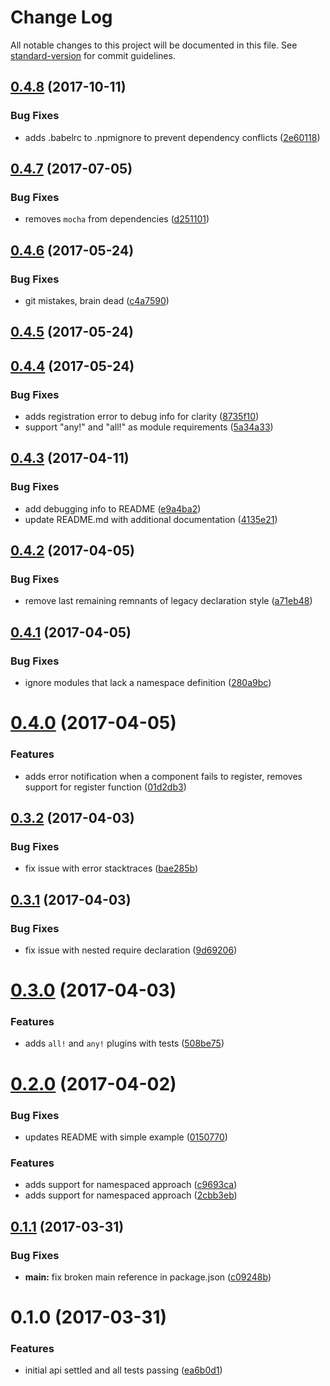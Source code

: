# Change Log

All notable changes to this project will be documented in this file. See [standard-version](https://github.com/conventional-changelog/standard-version) for commit guidelines.

<a name="0.4.8"></a>
## [0.4.8](https://github.com/cludden/app-container/compare/v0.4.7...v0.4.8) (2017-10-11)


### Bug Fixes

* adds .babelrc to .npmignore to prevent dependency conflicts ([2e60118](https://github.com/cludden/app-container/commit/2e60118))



<a name="0.4.7"></a>
## [0.4.7](https://github.com/cludden/app-container/compare/v0.4.6...v0.4.7) (2017-07-05)


### Bug Fixes

* removes `mocha` from dependencies ([d251101](https://github.com/cludden/app-container/commit/d251101))



<a name="0.4.6"></a>
## [0.4.6](https://github.com/cludden/app-container/compare/v0.4.5...v0.4.6) (2017-05-24)


### Bug Fixes

* git mistakes, brain dead ([c4a7590](https://github.com/cludden/app-container/commit/c4a7590))



<a name="0.4.5"></a>
## [0.4.5](https://github.com/cludden/app-container/compare/v0.4.4...v0.4.5) (2017-05-24)



<a name="0.4.4"></a>
## [0.4.4](https://github.com/cludden/app-container/compare/v0.4.3...v0.4.4) (2017-05-24)


### Bug Fixes

* adds registration error to debug info for clarity ([8735f10](https://github.com/cludden/app-container/commit/8735f10))
* support "any!" and "all!" as module requirements ([5a34a33](https://github.com/cludden/app-container/commit/5a34a33))



<a name="0.4.3"></a>
## [0.4.3](https://github.com/cludden/app-container/compare/v0.4.2...v0.4.3) (2017-04-11)


### Bug Fixes

* add debugging info to README ([e9a4ba2](https://github.com/cludden/app-container/commit/e9a4ba2))
* update README.md with additional documentation ([4135e21](https://github.com/cludden/app-container/commit/4135e21))



<a name="0.4.2"></a>
## [0.4.2](https://github.com/cludden/app-container/compare/v0.4.1...v0.4.2) (2017-04-05)


### Bug Fixes

* remove last remaining remnants of legacy declaration style ([a71eb48](https://github.com/cludden/app-container/commit/a71eb48))



<a name="0.4.1"></a>
## [0.4.1](https://github.com/cludden/app-container/compare/v0.4.0...v0.4.1) (2017-04-05)


### Bug Fixes

* ignore modules that lack a namespace definition ([280a9bc](https://github.com/cludden/app-container/commit/280a9bc))



<a name="0.4.0"></a>
# [0.4.0](https://github.com/cludden/app-container/compare/v0.3.2...v0.4.0) (2017-04-05)


### Features

* adds error notification when a component fails to register, removes support for register function ([01d2db3](https://github.com/cludden/app-container/commit/01d2db3))



<a name="0.3.2"></a>
## [0.3.2](https://github.com/cludden/app-container/compare/v0.3.1...v0.3.2) (2017-04-03)


### Bug Fixes

* fix issue with error stacktraces ([bae285b](https://github.com/cludden/app-container/commit/bae285b))



<a name="0.3.1"></a>
## [0.3.1](https://github.com/cludden/app-container/compare/v0.3.0...v0.3.1) (2017-04-03)


### Bug Fixes

* fix issue with nested require declaration ([9d69206](https://github.com/cludden/app-container/commit/9d69206))



<a name="0.3.0"></a>
# [0.3.0](https://github.com/cludden/app-container/compare/v0.2.0...v0.3.0) (2017-04-03)


### Features

* adds `all!` and `any!` plugins with tests ([508be75](https://github.com/cludden/app-container/commit/508be75))



<a name="0.2.0"></a>
# [0.2.0](https://github.com/cludden/app-container/compare/v0.1.1...v0.2.0) (2017-04-02)


### Bug Fixes

* updates README with simple example ([0150770](https://github.com/cludden/app-container/commit/0150770))


### Features

* adds support for namespaced approach ([c9693ca](https://github.com/cludden/app-container/commit/c9693ca))
* adds support for namespaced approach ([2cbb3eb](https://github.com/cludden/app-container/commit/2cbb3eb))



<a name="0.1.1"></a>
## [0.1.1](https://github.com/cludden/app-container/compare/v0.1.0...v0.1.1) (2017-03-31)


### Bug Fixes

* **main:** fix broken main reference in package.json ([c09248b](https://github.com/cludden/app-container/commit/c09248b))



<a name="0.1.0"></a>
# 0.1.0 (2017-03-31)


### Features

* initial api settled and all tests passing ([ea6b0d1](https://github.com/cludden/app-container/commit/ea6b0d1))

